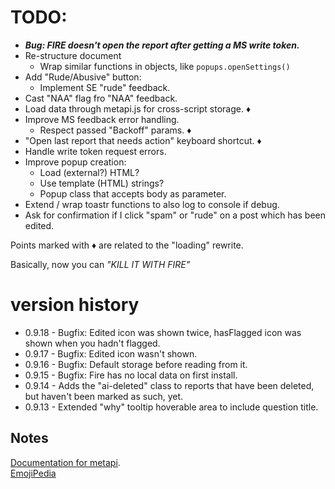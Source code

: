 # TODO:
* ___Bug: FIRE doesn't open the report after getting a MS write token.___
* Re-structure document
  * Wrap similar functions in objects, like `popups.openSettings()`
* Add "Rude/Abusive" button:
  * Implement SE "rude" feedback.
* Cast "NAA" flag fro "NAA" feedback.
* Load data through metapi.js for cross-script storage. &diams;
* Improve MS feedback error handling.
  * Respect passed "Backoff" params. &diams;
* "Open last report that needs action" keyboard shortcut. &diams;
* Handle write token request errors.
* Improve popup creation:
  * Load (external?) HTML?
  * Use template (HTML) strings?
  * Popup class that accepts body as parameter.
* Extend / wrap toastr functions to also log to console if debug.
* Ask for confirmation if I click "spam" or "rude" on a post which has been edited.

Points marked with &diams; are related to the "loading" rewrite.

Basically, now you can _"KILL IT WITH FIRE"_

# version history

- 0.9.18 - Bugfix: Edited icon was shown twice, hasFlagged icon was shown when you hadn't flagged.
- 0.9.17 - Bugfix: Edited icon wasn't shown.
- 0.9.16 - Bugfix: Default storage before reading from it.
- 0.9.15 - Bugfix: Fire has no local data on first install.
- 0.9.14 - Adds the "ai-deleted" class to reports that have been deleted, but haven't been marked as such, yet.
- 0.9.13 - Extended "why" tooltip hoverable area to include question title.

## Notes

[Documentation for metapi](https://github.com/Charcoal-SE/userscripts/wiki/metapi-API-documentation).  
[EmojiPedia](http://emojipedia.org/f)

<!--- http://stackapps.com/apps/oauth/view/9136 --->
<!--- "🗳️" "💣" "🏷️" "🛡️" --->
<!---
I've just updated [FIRE](https://github.com/Charcoal-SE/userscripts/tree/master/fire) to [`version`](https://raw.githubusercontent.com/Charcoal-SE/Userscripts/master/fire/fire.user.js)!
--->
